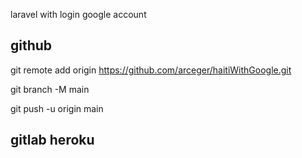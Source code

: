laravel with login google account

## github
git remote add origin https://github.com/arceger/haitiWithGoogle.git

git branch -M main 

git push -u origin main 

## gitlab heroku

